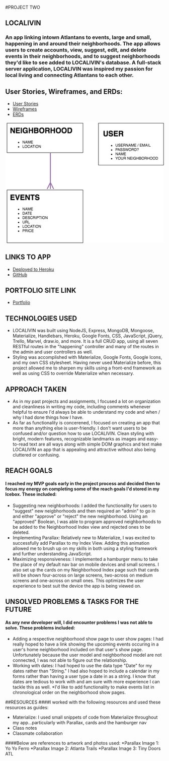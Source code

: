 #PROJECT TWO

## LOCALIVIN
### An app linking intown Atlantans to events, large and small, happening in and around their neighborhoods. The app allows users to create accounts, view, suggest, edit, and delete events in their neighborhoods, and to suggest neighborhoods they'd like to see added to LOCALIVIN's database. A full-stack server application, LOCALIVIN was inspired my passion for local living and connecting Atlantans to each other.

## User Stories, Wireframes, and ERDs:
* [User Stories](https://trello.com/b/7sKf4hom/wdi-project-2)
* [Wireframes](https://marvelapp.com/2hfaaad)
* [ERDs](https://github.com/ebhinch/project_two/commit/728cfccbd859adbb2621e10c3c8b19853da824b8)

<img src="/public/images/wdi-project-2.png">

## LINKS TO APP
* [Deployed to Heroku](https://localivin.herokuapp.com/) 
* [GitHub](https://github.com/ebhinch/project_two) 

## PORTFOLIO SITE LINK
* [Portfolio](http://administrator-horse-64080.bitballoon.com/)

## TECHNOLOGIES USED 
* LOCALIVIN was built using NodeJS, Express, MongoDB, Mongoose, Materialize, Handlebars, Heroku, Google Fonts, CSS, JavaScript, jQuery, Trello, Marvel, draw.io, and more. It is a full CRUD app, using all seven RESTful routes in the "happening" controller and many of the routes in the admin and user controllers as well. 
* Styling was accomplished with Materialize, Google Fonts, Google Icons, and my own CSS stylesheet. Having never used Materialize before, this project allowed me to sharpen my skills using a front-end framework as well as using CSS to override Materialize when necessary. 

## APPROACH TAKEN
* As in my past projects and assignments, I focused a lot on organization and cleanliness in writing my code, including comments whenever helpful to ensure I'd always be able to understand my code and when / why I had done things how I have. 
* As far as functionality is concerened, I focused on creating an app that more than anything else is user-friendly. I don't want users to be confused and/or question how to use LOCALIVIN. Clean styling with bright, modern features, recognizable landmarks as images and easy-to-read text are all ways along with simple DOM graphics and text make LOCALIVIN an app that is appealing and attractive without also being cluttered or confusing.

## REACH GOALS
#### I reached my MVP goals early in the project process and decided then to focus my energy on completing some of the reach goals I'd stored in my Icebox. These included: 
* Suggesting new neighborhoods: I added the functionality for users to "suggest" new neigbhorhoods and then required an "admin" to go in and either "approve" or "reject" the new neighborhood. Using an "approved" Boolean, I was able to program approved neighborhoods to be added to the Neighborhood Index view and rejected ones to be deleted.
* Implementing Parallax: Relatively new to Materialize, I was excited to successfully add Parallax to my Index View. Adding this animation allowed me to brush up on my skills in both using a styling framework and further understanding JavaScript.
* Maximizing responsiveness: I implemented a hamburger menu to take the place of my default nav bar on mobile devices and small screens. I also set up the cards on my Neighborhood Index page such that cards will be shown four-across on large screens, two-across on medium screens and one-across on small ones. This optimizes the user experience to best suit the device the app is being viewed on.

## UNSOLVED PROBLEMS & TASKS FOR THE FUTURE
#### As any new developer will, I did encounter problems I was not able to solve. These problems included: 
* Adding a respective neighborhood show page to user show pages: I had really hoped to have a link showing the upcoming events occuring in a user's home neighborhood included on that user's show page. Unfortunately because the user model and neighborhood model are not connected, I was not able to figure out the relationship. 
* Working with dates: I had hoped to use the data type "Date" for my dates rather than "String." I had also hoped to include a calendar in my forms rather than having a user type a date in as a string. I know that dates are tedious to work with and am sure with more experience I can tackle this as well. 
*I'd like to add functionality to make events list in chronological order on the neighborhood show pages.

##RESOURCES
####I worked with the following resources and used these resources as guides:
* Materialize: I used small snippets of code from Materialize throughout my app...particularly with Parallax, cards and the hamburger nav
* Class notes 
* Classmate collaboration 

####Below are references to artwork and photos used:
*Parallax Image 1: Yo Yo Ferro
*Parallax Image 2: Atlanta Trails
*Parallax Image 3: Tiny Doors ATL